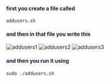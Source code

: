 #### first you create a file called
```
addusers.sh
```
#### and then in that file you write this 
![addusers1](https://github.com/user-attachments/assets/9c3f7b4e-cbf2-4ff1-b984-b320f834bc89)
![addusers2](https://github.com/user-attachments/assets/cfce6327-9a76-4409-bbbb-d3f50f45f9d7)
![addusers3](https://github.com/user-attachments/assets/4c6c3089-7010-446a-a8a4-dd2a4f244e73)
#### and then you run it using 
```
sudo ./addusers.sh
```
